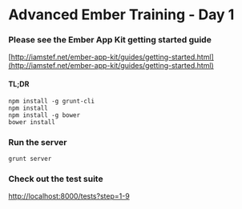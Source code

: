 # Advanced Ember Training - Day 1

### Please see the Ember App Kit getting started guide  
[http://iamstef.net/ember-app-kit/guides/getting-started.html](http://iamstef.net/ember-app-kit/guides/getting-started.html)

#### TL;DR
`npm install -g grunt-cli`  
`npm install`  
`npm install -g bower`  
`bower install`


### Run the server
`grunt server`

### Check out the test suite
[http://localhost:8000/tests?step=1-9](http://localhost:8000/tests?step=1)
